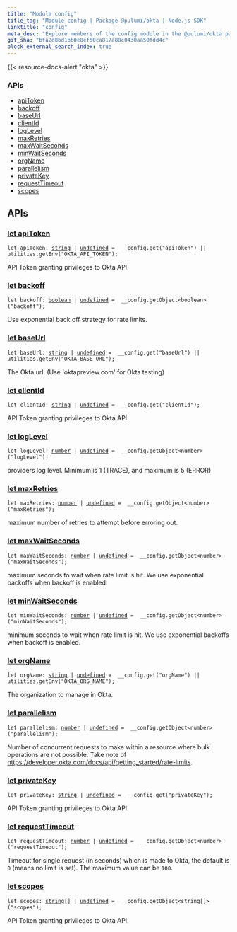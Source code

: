 ```yaml
---
title: "Module config"
title_tag: "Module config | Package @pulumi/okta | Node.js SDK"
linktitle: "config"
meta_desc: "Explore members of the config module in the @pulumi/okta package."
git_sha: "bfa2d8bd1bb0e8ef50ca817a88c0430aa50fdd4c"
block_external_search_index: true
---
```


<!-- WARNING: this page was generated by a tool. Do not edit it by hand. -->
<!-- To change it, please see https://github.com/pulumi/docs/tree/master/tools/tscdocgen. -->

{{< resource-docs-alert "okta" >}}






<h3>APIs</h3>
<ul class="api">
    <li><a href="#apiToken"><span class="symbol api"></span>apiToken</a></li>
    <li><a href="#backoff"><span class="symbol api"></span>backoff</a></li>
    <li><a href="#baseUrl"><span class="symbol api"></span>baseUrl</a></li>
    <li><a href="#clientId"><span class="symbol api"></span>clientId</a></li>
    <li><a href="#logLevel"><span class="symbol api"></span>logLevel</a></li>
    <li><a href="#maxRetries"><span class="symbol api"></span>maxRetries</a></li>
    <li><a href="#maxWaitSeconds"><span class="symbol api"></span>maxWaitSeconds</a></li>
    <li><a href="#minWaitSeconds"><span class="symbol api"></span>minWaitSeconds</a></li>
    <li><a href="#orgName"><span class="symbol api"></span>orgName</a></li>
    <li><a href="#parallelism"><span class="symbol api"></span>parallelism</a></li>
    <li><a href="#privateKey"><span class="symbol api"></span>privateKey</a></li>
    <li><a href="#requestTimeout"><span class="symbol api"></span>requestTimeout</a></li>
    <li><a href="#scopes"><span class="symbol api"></span>scopes</a></li>
</ul>




<h2 id="apis">APIs</h2>
<h3 class="pdoc-module-header" id="apiToken" data-link-title="apiToken">
    <a href="https://github.com/pulumi/pulumi-okta/blob/bfa2d8bd1bb0e8ef50ca817a88c0430aa50fdd4c/sdk/nodejs/config/vars.ts#L12">
        let <strong>apiToken</strong>
    </a>
</h3>

<pre class="highlight"><code><span class='kd'>let</span> apiToken: <span class='kd'><a href='https://developer.mozilla.org/en-US/docs/Web/JavaScript/Reference/Global_Objects/String'>string</a></span> | <span class='kd'><a href='https://developer.mozilla.org/en-US/docs/Web/JavaScript/Reference/Global_Objects/undefined'>undefined</a></span> = <span class='s2'> __config.get(&#34;apiToken&#34;) || utilities.getEnv(&#34;OKTA_API_TOKEN&#34;)</span>;</code></pre>

API Token granting privileges to Okta API.

<h3 class="pdoc-module-header" id="backoff" data-link-title="backoff">
    <a href="https://github.com/pulumi/pulumi-okta/blob/bfa2d8bd1bb0e8ef50ca817a88c0430aa50fdd4c/sdk/nodejs/config/vars.ts#L16">
        let <strong>backoff</strong>
    </a>
</h3>

<pre class="highlight"><code><span class='kd'>let</span> backoff: <span class='kd'><a href='https://developer.mozilla.org/en-US/docs/Web/JavaScript/Reference/Global_Objects/Boolean'>boolean</a></span> | <span class='kd'><a href='https://developer.mozilla.org/en-US/docs/Web/JavaScript/Reference/Global_Objects/undefined'>undefined</a></span> = <span class='s2'> __config.getObject&lt;boolean&gt;(&#34;backoff&#34;)</span>;</code></pre>

Use exponential back off strategy for rate limits.

<h3 class="pdoc-module-header" id="baseUrl" data-link-title="baseUrl">
    <a href="https://github.com/pulumi/pulumi-okta/blob/bfa2d8bd1bb0e8ef50ca817a88c0430aa50fdd4c/sdk/nodejs/config/vars.ts#L20">
        let <strong>baseUrl</strong>
    </a>
</h3>

<pre class="highlight"><code><span class='kd'>let</span> baseUrl: <span class='kd'><a href='https://developer.mozilla.org/en-US/docs/Web/JavaScript/Reference/Global_Objects/String'>string</a></span> | <span class='kd'><a href='https://developer.mozilla.org/en-US/docs/Web/JavaScript/Reference/Global_Objects/undefined'>undefined</a></span> = <span class='s2'> __config.get(&#34;baseUrl&#34;) || utilities.getEnv(&#34;OKTA_BASE_URL&#34;)</span>;</code></pre>

The Okta url. (Use 'oktapreview.com' for Okta testing)

<h3 class="pdoc-module-header" id="clientId" data-link-title="clientId">
    <a href="https://github.com/pulumi/pulumi-okta/blob/bfa2d8bd1bb0e8ef50ca817a88c0430aa50fdd4c/sdk/nodejs/config/vars.ts#L24">
        let <strong>clientId</strong>
    </a>
</h3>

<pre class="highlight"><code><span class='kd'>let</span> clientId: <span class='kd'><a href='https://developer.mozilla.org/en-US/docs/Web/JavaScript/Reference/Global_Objects/String'>string</a></span> | <span class='kd'><a href='https://developer.mozilla.org/en-US/docs/Web/JavaScript/Reference/Global_Objects/undefined'>undefined</a></span> = <span class='s2'> __config.get(&#34;clientId&#34;)</span>;</code></pre>

API Token granting privileges to Okta API.

<h3 class="pdoc-module-header" id="logLevel" data-link-title="logLevel">
    <a href="https://github.com/pulumi/pulumi-okta/blob/bfa2d8bd1bb0e8ef50ca817a88c0430aa50fdd4c/sdk/nodejs/config/vars.ts#L28">
        let <strong>logLevel</strong>
    </a>
</h3>

<pre class="highlight"><code><span class='kd'>let</span> logLevel: <span class='kd'><a href='https://developer.mozilla.org/en-US/docs/Web/JavaScript/Reference/Global_Objects/Number'>number</a></span> | <span class='kd'><a href='https://developer.mozilla.org/en-US/docs/Web/JavaScript/Reference/Global_Objects/undefined'>undefined</a></span> = <span class='s2'> __config.getObject&lt;number&gt;(&#34;logLevel&#34;)</span>;</code></pre>

providers log level. Minimum is 1 (TRACE), and maximum is 5 (ERROR)

<h3 class="pdoc-module-header" id="maxRetries" data-link-title="maxRetries">
    <a href="https://github.com/pulumi/pulumi-okta/blob/bfa2d8bd1bb0e8ef50ca817a88c0430aa50fdd4c/sdk/nodejs/config/vars.ts#L32">
        let <strong>maxRetries</strong>
    </a>
</h3>

<pre class="highlight"><code><span class='kd'>let</span> maxRetries: <span class='kd'><a href='https://developer.mozilla.org/en-US/docs/Web/JavaScript/Reference/Global_Objects/Number'>number</a></span> | <span class='kd'><a href='https://developer.mozilla.org/en-US/docs/Web/JavaScript/Reference/Global_Objects/undefined'>undefined</a></span> = <span class='s2'> __config.getObject&lt;number&gt;(&#34;maxRetries&#34;)</span>;</code></pre>

maximum number of retries to attempt before erroring out.

<h3 class="pdoc-module-header" id="maxWaitSeconds" data-link-title="maxWaitSeconds">
    <a href="https://github.com/pulumi/pulumi-okta/blob/bfa2d8bd1bb0e8ef50ca817a88c0430aa50fdd4c/sdk/nodejs/config/vars.ts#L36">
        let <strong>maxWaitSeconds</strong>
    </a>
</h3>

<pre class="highlight"><code><span class='kd'>let</span> maxWaitSeconds: <span class='kd'><a href='https://developer.mozilla.org/en-US/docs/Web/JavaScript/Reference/Global_Objects/Number'>number</a></span> | <span class='kd'><a href='https://developer.mozilla.org/en-US/docs/Web/JavaScript/Reference/Global_Objects/undefined'>undefined</a></span> = <span class='s2'> __config.getObject&lt;number&gt;(&#34;maxWaitSeconds&#34;)</span>;</code></pre>

maximum seconds to wait when rate limit is hit. We use exponential backoffs when backoff is enabled.

<h3 class="pdoc-module-header" id="minWaitSeconds" data-link-title="minWaitSeconds">
    <a href="https://github.com/pulumi/pulumi-okta/blob/bfa2d8bd1bb0e8ef50ca817a88c0430aa50fdd4c/sdk/nodejs/config/vars.ts#L40">
        let <strong>minWaitSeconds</strong>
    </a>
</h3>

<pre class="highlight"><code><span class='kd'>let</span> minWaitSeconds: <span class='kd'><a href='https://developer.mozilla.org/en-US/docs/Web/JavaScript/Reference/Global_Objects/Number'>number</a></span> | <span class='kd'><a href='https://developer.mozilla.org/en-US/docs/Web/JavaScript/Reference/Global_Objects/undefined'>undefined</a></span> = <span class='s2'> __config.getObject&lt;number&gt;(&#34;minWaitSeconds&#34;)</span>;</code></pre>

minimum seconds to wait when rate limit is hit. We use exponential backoffs when backoff is enabled.

<h3 class="pdoc-module-header" id="orgName" data-link-title="orgName">
    <a href="https://github.com/pulumi/pulumi-okta/blob/bfa2d8bd1bb0e8ef50ca817a88c0430aa50fdd4c/sdk/nodejs/config/vars.ts#L44">
        let <strong>orgName</strong>
    </a>
</h3>

<pre class="highlight"><code><span class='kd'>let</span> orgName: <span class='kd'><a href='https://developer.mozilla.org/en-US/docs/Web/JavaScript/Reference/Global_Objects/String'>string</a></span> | <span class='kd'><a href='https://developer.mozilla.org/en-US/docs/Web/JavaScript/Reference/Global_Objects/undefined'>undefined</a></span> = <span class='s2'> __config.get(&#34;orgName&#34;) || utilities.getEnv(&#34;OKTA_ORG_NAME&#34;)</span>;</code></pre>

The organization to manage in Okta.

<h3 class="pdoc-module-header" id="parallelism" data-link-title="parallelism">
    <a href="https://github.com/pulumi/pulumi-okta/blob/bfa2d8bd1bb0e8ef50ca817a88c0430aa50fdd4c/sdk/nodejs/config/vars.ts#L49">
        let <strong>parallelism</strong>
    </a>
</h3>

<pre class="highlight"><code><span class='kd'>let</span> parallelism: <span class='kd'><a href='https://developer.mozilla.org/en-US/docs/Web/JavaScript/Reference/Global_Objects/Number'>number</a></span> | <span class='kd'><a href='https://developer.mozilla.org/en-US/docs/Web/JavaScript/Reference/Global_Objects/undefined'>undefined</a></span> = <span class='s2'> __config.getObject&lt;number&gt;(&#34;parallelism&#34;)</span>;</code></pre>

Number of concurrent requests to make within a resource where bulk operations are not possible. Take note of
https://developer.okta.com/docs/api/getting_started/rate-limits.

<h3 class="pdoc-module-header" id="privateKey" data-link-title="privateKey">
    <a href="https://github.com/pulumi/pulumi-okta/blob/bfa2d8bd1bb0e8ef50ca817a88c0430aa50fdd4c/sdk/nodejs/config/vars.ts#L53">
        let <strong>privateKey</strong>
    </a>
</h3>

<pre class="highlight"><code><span class='kd'>let</span> privateKey: <span class='kd'><a href='https://developer.mozilla.org/en-US/docs/Web/JavaScript/Reference/Global_Objects/String'>string</a></span> | <span class='kd'><a href='https://developer.mozilla.org/en-US/docs/Web/JavaScript/Reference/Global_Objects/undefined'>undefined</a></span> = <span class='s2'> __config.get(&#34;privateKey&#34;)</span>;</code></pre>

API Token granting privileges to Okta API.

<h3 class="pdoc-module-header" id="requestTimeout" data-link-title="requestTimeout">
    <a href="https://github.com/pulumi/pulumi-okta/blob/bfa2d8bd1bb0e8ef50ca817a88c0430aa50fdd4c/sdk/nodejs/config/vars.ts#L58">
        let <strong>requestTimeout</strong>
    </a>
</h3>

<pre class="highlight"><code><span class='kd'>let</span> requestTimeout: <span class='kd'><a href='https://developer.mozilla.org/en-US/docs/Web/JavaScript/Reference/Global_Objects/Number'>number</a></span> | <span class='kd'><a href='https://developer.mozilla.org/en-US/docs/Web/JavaScript/Reference/Global_Objects/undefined'>undefined</a></span> = <span class='s2'> __config.getObject&lt;number&gt;(&#34;requestTimeout&#34;)</span>;</code></pre>

Timeout for single request (in seconds) which is made to Okta, the default is `0` (means no limit is set). The maximum
value can be `100`.

<h3 class="pdoc-module-header" id="scopes" data-link-title="scopes">
    <a href="https://github.com/pulumi/pulumi-okta/blob/bfa2d8bd1bb0e8ef50ca817a88c0430aa50fdd4c/sdk/nodejs/config/vars.ts#L62">
        let <strong>scopes</strong>
    </a>
</h3>

<pre class="highlight"><code><span class='kd'>let</span> scopes: <span class='kd'><a href='https://developer.mozilla.org/en-US/docs/Web/JavaScript/Reference/Global_Objects/String'>string</a></span>[] | <span class='kd'><a href='https://developer.mozilla.org/en-US/docs/Web/JavaScript/Reference/Global_Objects/undefined'>undefined</a></span> = <span class='s2'> __config.getObject&lt;string[]&gt;(&#34;scopes&#34;)</span>;</code></pre>

API Token granting privileges to Okta API.

